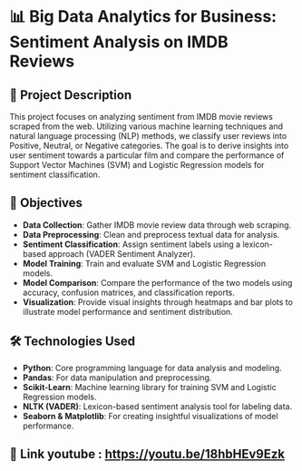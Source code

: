 # 📊 Big Data Analytics for Business: Sentiment Analysis on IMDB Reviews

## 📝 Project Description
This project focuses on analyzing sentiment from IMDB movie reviews scraped from the web. Utilizing various machine learning techniques and natural language processing (NLP) methods, we classify user reviews into Positive, Neutral, or Negative categories. The goal is to derive insights into user sentiment towards a particular film and compare the performance of Support Vector Machines (SVM) and Logistic Regression models for sentiment classification.

## 📌 Objectives
- **Data Collection**: Gather IMDB movie review data through web scraping.
- **Data Preprocessing**: Clean and preprocess textual data for analysis.
- **Sentiment Classification**: Assign sentiment labels using a lexicon-based approach (VADER Sentiment Analyzer).
- **Model Training**: Train and evaluate SVM and Logistic Regression models.
- **Model Comparison**: Compare the performance of the two models using accuracy, confusion matrices, and classification reports.
- **Visualization**: Provide visual insights through heatmaps and bar plots to illustrate model performance and sentiment distribution.

## 🛠️ Technologies Used
- **Python**: Core programming language for data analysis and modeling.
- **Pandas**: For data manipulation and preprocessing.
- **Scikit-Learn**: Machine learning library for training SVM and Logistic Regression models.
- **NLTK (VADER)**: Lexicon-based sentiment analysis tool for labeling data.
- **Seaborn & Matplotlib**: For creating insightful visualizations of model performance.

## 🎥 Link youtube : https://youtu.be/18hbHEv9Ezk
